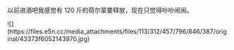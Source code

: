 <p>以前进酒吧我感觉有 120 斤的荷尔蒙要释放，现在只觉得吵吵闹闹。</p>
![](https://files.e5n.cc/media_attachments/files/113/312/457/796/846/387/original/43373f6052143970.jpg)